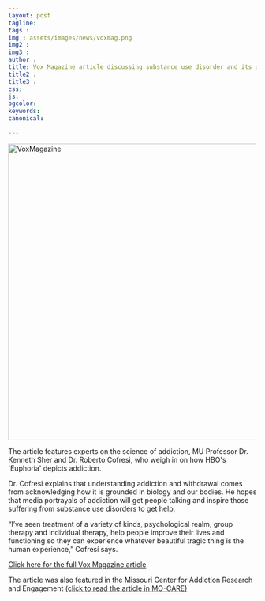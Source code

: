 ```yaml
---
layout: post
tagline: 
tags : 
img : assets/images/news/voxmag.png
img2 : 
img3 : 
author : 
title: Vox Magazine article discussing substance use disorder and its depiction in HBO's 'Euphoria'
title2 : 
title3 : 
css: 
js: 
bgcolor: 
keywords: 
canonical:

---
```

<span class="image tiny"><img src="https://www.cofresilab.org/assets/images/news/voxmag.png" alt="VoxMagazine" width="600"/></span>

The article features experts on the science of addiction, MU Professor Dr. Kenneth Sher and Dr. Roberto Cofresi, who weigh in on how HBO's 'Euphoria' depicts addiction.

Dr. Cofresi explains that understanding addiction and withdrawal comes from acknowledging how it is grounded in biology and our bodies. He hopes that media portrayals of addiction will get people talking and inspire those suffering from substance use disorders to get help. 

“I’ve seen treatment of a variety of kinds, psychological realm, group therapy and individual therapy, help people improve their lives and functioning so they can experience whatever beautiful tragic thing is the human experience,” Cofresí says. 

[Click here for the full Vox Magazine article](https://www.voxmagazine.com/arts/tv/what-euphoria-gets-right-about-addiction/article_dedd1856-8dc7-11ec-ac96-d7fa8848b4aa.html)

The article was also featured in the Missouri Center for Addiction Research and Engagement [(click to read the article in MO-CARE)](https://mocare.missouri.edu/news/mo-care-investigators-weigh-how-show-euphoria-portrays-addiction) 


